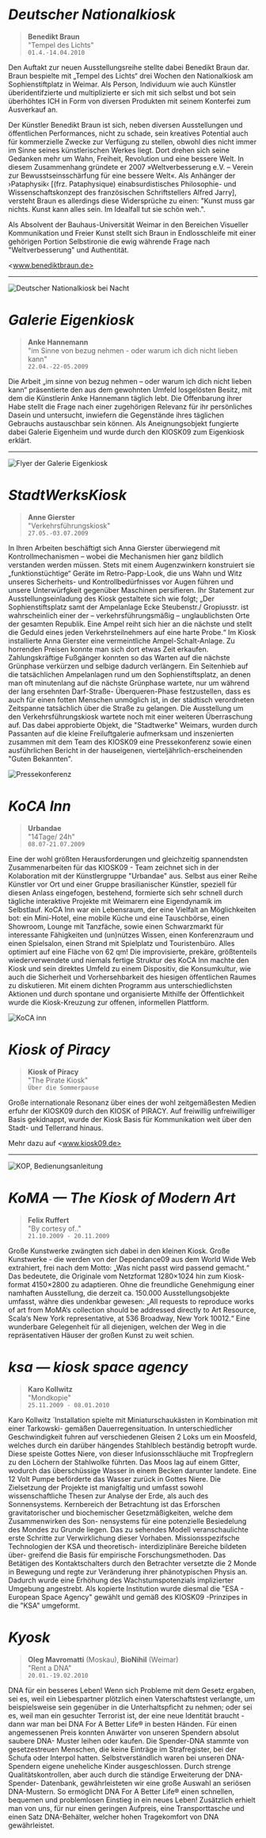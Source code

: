# *Deutscher Nationalkiosk*

> **Benedikt Braun** \
> "Tempel des Lichts" \
> `01.4.-14.04.2010`
 

Den Auftakt zur neuen Ausstellungsreihe stellte dabei Benedikt Braun dar. Braun bespielte mit „Tempel des Lichts“ drei Wochen den Nationalkiosk am Sophienstiftplatz in Weimar. Als Person, Individuum wie auch Künstler überidentifzierte und multiplizierte er sich mit sich selbst und bot sein überhöhtes ICH in Form von diversen Produkten mit seinem Konterfei zum Ausverkauf an.

Der Künstler Benedikt Braun ist sich, neben diversen Ausstellungen und öffentlichen Performances, nicht zu schade, sein kreatives Potential auch für kommerzielle Zwecke zur Verfügung zu stellen, obwohl dies nicht immer im Sinne seines künstlerischen Werkes liegt. Dort drehen sich seine Gedanken mehr um Wahn, Freiheit, Revolution und eine bessere Welt. In diesem Zusammenhang gründete er 2007 »Weltverbesserung e.V. – Verein zur Bewusstseinsschärfung für eine bessere Welt«. Als Anhänger der ›Pataphysik‹ [(frz. Pataphysique) einabsurdistisches Philosophie- und Wissenschaftskonzept des französischen Schriftstellers Alfred Jarry], versteht Braun es allerdings diese Widersprüche zu einen: "Kunst muss gar nichts. Kunst kann alles sein. Im Idealfall tut sie schön weh.".

Als Absolvent der Bauhaus-Universität Weimar in den Bereichen Visueller Kommunikation und Freier Kunst stellt sich Braun in Endlosschleife mit einer gehörigen Portion Selbstironie die ewig währende Frage nach "Weltverbesserung" und Authentität.

<www.benediktbraun.de>

---

![Deutscher Nationalkiosk bei Nacht](images/k09.1.DNK1.JPG)



# *Galerie Eigenkiosk*

> **Anke Hannemann** \
> "im Sinne von bezug nehmen - oder warum ich dich nicht lieben kann" \
> `22.04.-22-05.2009`


Die Arbeit „im sinne von bezug nehmen – oder warum ich dich nicht lieben kann“ präsentierte den aus dem gewohnten Umfeld losgelösten Besitz, mit dem die Künstlerin Anke Hannemann täglich lebt. Die Offenbarung ihrer Habe stellt die Frage nach einer zugehörigen Relevanz für ihr persönliches Dasein und untersucht, inwiefern die Gegenstände ihres täglichen Gebrauchs austauschbar sein können. Als Aneignungsobjekt fungierte dabei Galerie Eigenheim und wurde durch den KIOSK09 zum Eigenkiosk erklärt.

---

![Flyer der Galerie Eigenkiosk](images/k09.2.eigenkiosk-anke-flyera7-front-print.jpg)



# *StadtWerksKiosk*

> **Anne Gierster** \
> "Verkehrsführungskiosk" \
> `27.05.-03.07.2009`


In Ihren Arbeiten beschäftigt sich Anna Gierster überwiegend mit Kontrollmechanismen – wobei die Mechanismen hier ganz bildlich verstanden werden müssen. Stets mit einem Augenzwinkern konstruiert sie „funktionstüchtige“ Geräte im Retro-Papp-Look, die uns Wahn und Witz unseres Sicherheits- und Kontrollbedürfnisses vor Augen führen und unsere Unterwürfgkeit gegenüber Maschinen persifieren. Ihr Statement zur Ausstellungseinladung des Kiosk gestaltete sich wie folgt; 
„Der Sophienstiftsplatz samt der Ampelanlage Ecke Steubenstr./ Gropiusstr. ist wahrscheinlich einer der – verkehrsführungsmäßig – unglaublichsten Orte der gesamten Republik. Eine Ampel reiht sich hier an die nächste und stellt die Geduld eines jeden Verkehrsteilnehmers auf eine harte Probe.“ Im Kiosk installierte Anna Gierster eine vermeintliche Ampel-Schalt-Anlage. Zu horrenden Preisen konnte man sich dort etwas Zeit erkaufen. Zahlungskräftige Fußgänger konnten so das Warten auf die nächste Grünphase verkürzen und selbige dadurch verlängern. Ein Seitenhieb auf die tatsächlichen Ampelanlagen rund um den Sophienstiftsplatz, an denen man oft minutenlang auf die nächste Grünphase wartete, nur um während der lang ersehnten Darf-Straße- Überqueren-Phase festzustellen, dass es auch für einen fotten Menschen unmöglich ist, in der städtisch verordneten Zeitspanne tatsächlich über die Straße zu gelangen. Die Ausstellung um den Verkehrsführungskiosk wartete noch mit einer weiteren Überraschung auf. Das dabei approbierte Objekt, die "Stadtwerke" Weimars, wurden durch Passanten auf die kleine Freiluftgalerie aufmerksam und inszenierten zusammen mit dem Team des KIOSK09 eine Pressekonferenz sowie einen ausführlichen Bericht in der hauseigenen, vierteljährlich-erscheinenden "Guten Bekannten".


![Pressekonferenz](images/k09.3.27a.stadtwerkepresse-konf.JPG)



# *KoCA Inn*

> **Urbandae** \
> "14Tage/ 24h" \
> `08.07-21.07.2009`


Eine der wohl größten Herausforderungen und gleichzeitig spannendsten Zusammenarbeiten für das KIOSK09 - Team zeichnet sich in der Kolaboration mit der Künstlergruppe "Urbandae" aus.
Selbst aus einer Reihe Künstler vor Ort und einer Gruppe brasilianischer Künstler, speziell für diesen Anlass eingefogen, bestehend, formierte sich sehr schnell durch tägliche interaktive Projekte mit Weimarern eine Eigendynamik im Selbstlauf.
KoCA Inn war ein Lebensraum, der eine Vielfalt an Möglichkeiten bot:
ein Mini-Hotel, eine mobile Küche und eine Tauschbörse, einen Showroom, Lounge mit Tanzfäche, sowie einen Schwarzmarkt für interessante Fähigkeiten und (un)nützes Wissen, einen Konferenzraum und einen Spielsalon, einen Strand mit Spielplatz und Touristenbüro.
Alles optimiert auf eine Fläche von 62 qm!
Die improvisierte, prekäre, größtenteils wiederverwendete und niemals fertige Struktur des KoCA Inn machte den Kiosk und sein direktes Umfeld zu einem Dispositiv, die Konsumkultur, wie auch die Sicherheit und Vorhersehbarkeit des hiesigen öffentlichen Raumes zu diskutieren. Mit einem dichten Programm aus unterschiedlichsten Aktionen und durch spontane und organisierte Mithilfe der Öffentlichkeit wurde die Kiosk-Kreuzung zur offenen, informellen Plattform.


![KoCA inn](images/k09.4.KoCA-inn.JPG)



# *Kiosk of Piracy*

> **Kiosk of Piracy** \
> "The Pirate Kiosk" \
> `Über die Sommerpause`

Große internationale Resonanz über eines der wohl zeitgemäßesten Medien erfuhr der KIOSK09 durch den KIOSK of PIRACY. Auf freiwillig unfreiwilliger Basis gekidnappt, wurde der Kiosk Basis für Kommunikation weit über den Stadt- und Tellerrand hinaus.

Mehr dazu auf <www.kiosk09.de>

---

![KOP, Bedienungsanleitung](images/k09.5.kop1.png)



# *KoMA — The Kiosk of Modern Art*

> **Felix Ruffert** \
> "By cortesy of.." \
> `21.10.2009 - 20.11.2009`


Große Kunstwerke zwängten sich dabei in den kleinen Kiosk. Große Kunstwerke - die werden von der Dependance09 aus dem World Wide Web extrahiert, frei nach dem Motto: „Was nicht passt wird passend gemacht.“ Das bedeutete, die Originale vom Netzformat 1280×1024 hin zum Kiosk-format 4150×2800 zu adaptieren. Ohne die freundliche Genehmigung einer namhaften Ausstellung, die derzeit ca. 150.000 Ausstellungsobjekte umfasst, währe dies undenkbar gewesen: „All requests to reproduce works of art from MoMA‘s collection should be addressed directly to Art Resource, Scala‘s New York representative, at 536 Broadway, New York 10012.“ Eine wunderbare Gelegenheit für all diejenigen, welchen der Weg in die repräsentativen Häuser der großen Kunst zu weit schien.


# *ksa — kiosk space agency*

> **Karo Kollwitz** \
> "Mondkopie" \
> `25.11.2009 - 08.01.2010`


Karo Kollwitz ́ Installation spielte mit Miniaturschaukästen in Kombination mit einer Tarkowski- gemäßen Dauerregensituation. In unterschiedlicher Geschwindigkeit fuhren auf verschiedenen Gleisen 2 Loks um ein Moosfeld, welches durch ein darüber hängendes Stahlblech beständig betropft wurde. Diese speiste Gottes Niere, von dieser Infusionsschläuche mit Tropfreglern zu den Löchern der Stahlwolke führten.
Das Moos lag auf einem Gitter, wodurch das überschüssige Wasser in einem Becken darunter landete. Eine 12 Volt Pumpe beförderte das Wasser zurück in Gottes Niere.
Die Zielsetzung der Projekte ist manigfaltig und umfasst sowohl wissenschaftliche Thesen zur Analyse der Erde, als auch des Sonnensystems. Kernbereich der Betrachtung ist das Erforschen gravitatorischer und biochemischer Gesetzmäßigkeiten, welche dem Zusammenwirken des Son- nensystems für eine potenzielle Besiedelung des Mondes zu Grunde liegen. Das zu sehendes Modell veranschaulichte erste Schritte zur Verwirklichung dieser Vorhaben. Missionsspezifsche Technologien der KSA und theoretisch- interdiziplinäre Bereiche bildeten über- greifend die Basis für empirische Forschungsmethoden. Das Betätigen des Kontaktschalters durch den Betrachter versetzte die 2 Monde in Bewegung und regte zur Veränderung ihrer phänotypischen Physis an. Dadurch wurde eine Erhöhung des Wachstumspotenzials implizierter Umgebung angestrebt.
Als kopierte Institution wurde diesmal die "ESA - European Space Agency" gewählt und gemäß des KIOSK09 -Prinzipes in die "KSA" umgeformt.


# *Kyosk*

> **Oleg Mavromatti** (Moskau), **BioNihil** (Weimar) \
> "Rent a DNA" \
> `20.01.-19.02.2010`


DNA für ein besseres Leben!
Wenn sich Probleme mit dem Gesetz ergaben, sei es, weil ein Liebespartner plötzlich einen Vaterschaftstest verlangte, um beispielsweise sein gegenüber in die Unterhaltspficht zu nehmen; oder sei es, weil man ein gesuchter Terrorist ist, der eine neue Identität braucht -
dann war man bei DNA For A Better Life® in besten Händen. Für einen angemessenen Preis konnten Anwärter von unseren Spendern absolut saubere DNA- Muster leihen oder kaufen. Die Spender-DNA stammte von gesetzestreuen Menschen, die keine Einträge im Strafregister, bei der Schufa oder Interpol hatten. Selbstverständlich waren bei unseren DNA-Spendern eigene uneheliche Kinder ausgeschlossen. Durch strenge Qualitätskontrollen, aber auch durch die ständige Erweiterung der DNA-Spender- Datenbank, gewährleisteten wir eine große Auswahl an seriösen DNA-Mustern. So ermöglicht DNA For A Better Life® einen schnellen, bequemen und problemlosen Einstieg in ein neues Leben! Zusätzlich erhielt man von uns, für nur einen geringen Aufpreis, eine Transporttasche und einen Satz DNA-Behälter, welcher hohen Tragekomfort von DNA gewährleistet.
